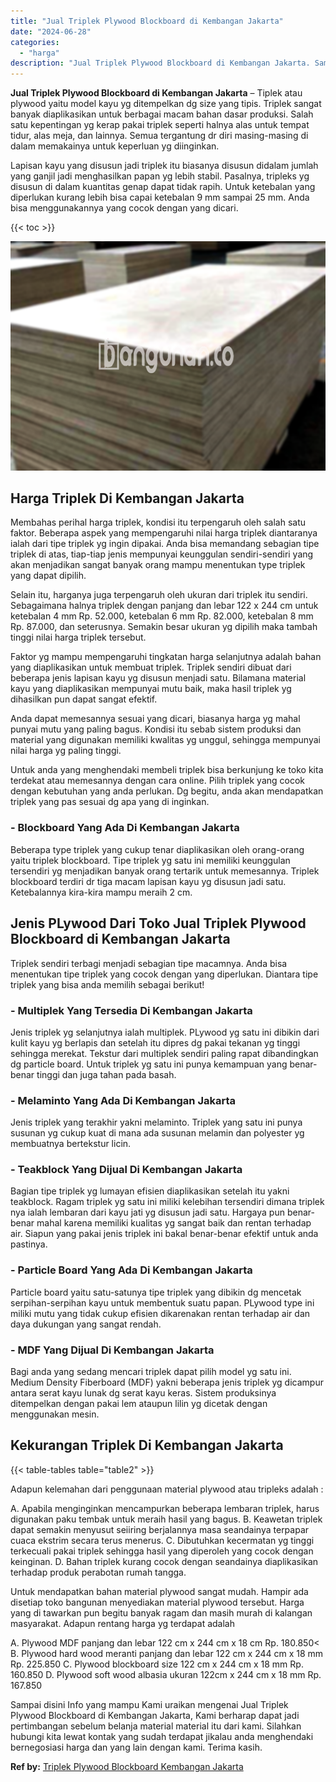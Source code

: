 ```yaml
---
title: "Jual Triplek Plywood Blockboard di Kembangan Jakarta"
date: "2024-06-28"
categories: 
  - "harga"
description: "Jual Triplek Plywood Blockboard di Kembangan Jakarta. Sampai disini Info yang mampu Kami uraikan mengenai Jual Triplek Plywood Blockboard di Kembangan Jakart..."
---
```


**Jual Triplek Plywood Blockboard di Kembangan Jakarta** – Tiplek atau plywood yaitu model kayu yg ditempelkan dg size yang tipis. Triplek sangat banyak diaplikasikan untuk berbagai macam bahan dasar produksi. Salah satu kepentingan yg kerap pakai triplek seperti halnya alas untuk tempat tidur, alas meja, dan lainnya. Semua tergantung dr diri masing-masing di dalam memakainya untuk keperluan yg diinginkan.

Lapisan kayu yang disusun jadi triplek itu biasanya disusun didalam jumlah yang ganjil jadi menghasilkan papan yg lebih stabil. Pasalnya, tripleks yg disusun di dalam kuantitas genap dapat tidak rapih. Untuk ketebalan yang diperlukan kurang lebih bisa capai ketebalan 9 mm sampai 25 mm. Anda bisa menggunakannya yang cocok dengan yang dicari.

{{< toc >}}

![Jual Triplek Plywood Blockboard di Kembangan Jakarta](/images/jual-triplek-murah-30.png)

## Harga Triplek Di Kembangan Jakarta

Membahas perihal harga triplek, kondisi itu terpengaruh oleh salah satu faktor. Beberapa aspek yang mempengaruhi nilai harga triplek diantaranya ialah dari tipe triplek yg ingin dipakai. Anda bisa memandang sebagian tipe triplek di atas, tiap-tiap jenis mempunyai keunggulan sendiri-sendiri yang akan menjadikan sangat banyak orang mampu menentukan type triplek yang dapat dipilih.

Selain itu, harganya juga terpengaruh oleh ukuran dari triplek itu sendiri. Sebagaimana halnya triplek dengan panjang dan lebar 122 x 244 cm untuk ketebalan 4 mm Rp. 52.000, ketebalan 6 mm Rp. 82.000, ketebalan 8 mm Rp. 87.000, dan seterusnya. Semakin besar ukuran yg dipilih maka tambah tinggi nilai harga triplek tersebut.

Faktor yg mampu mempengaruhi tingkatan harga selanjutnya adalah bahan yang diaplikasikan untuk membuat triplek. Triplek sendiri dibuat dari beberapa jenis lapisan kayu yg disusun menjadi satu. Bilamana material kayu yang diaplikasikan mempunyai mutu baik, maka hasil triplek yg dihasilkan pun dapat sangat efektif.

Anda dapat memesannya sesuai yang dicari, biasanya harga yg mahal punyai mutu yang paling bagus. Kondisi itu sebab sistem produksi dan material yang digunakan memiliki kwalitas yg unggul, sehingga mempunyai nilai harga yg paling tinggi.

Untuk anda yang menghendaki membeli triplek bisa berkunjung ke toko kita terdekat atau memesannya dengan cara online. Pilih triplek yang cocok dengan kebutuhan yang anda perlukan. Dg begitu, anda akan mendapatkan triplek yang pas sesuai dg apa yang di inginkan.

### \- Blockboard Yang Ada Di Kembangan Jakarta

Beberapa type triplek yang cukup tenar diaplikasikan oleh orang-orang yaitu triplek blockboard. Tipe triplek yg satu ini memiliki keunggulan tersendiri yg menjadikan banyak orang tertarik untuk memesannya. Triplek blockboard terdiri dr tiga macam lapisan kayu yg disusun jadi satu. Ketebalannya kira-kira mampu meraih 2 cm.

## Jenis PLywood Dari Toko Jual Triplek Plywood Blockboard di Kembangan Jakarta

Triplek sendiri terbagi menjadi sebagian tipe macamnya. Anda bisa menentukan tipe triplek yang cocok dengan yang diperlukan. Diantara tipe triplek yang bisa anda memilih sebagai berikut!

### \- Multiplek Yang Tersedia Di Kembangan Jakarta

Jenis triplek yg selanjutnya ialah multiplek. PLywood yg satu ini dibikin dari kulit kayu yg berlapis dan setelah itu dipres dg pakai tekanan yg tinggi sehingga merekat. Tekstur dari multiplek sendiri paling rapat dibandingkan dg particle board. Untuk triplek yg satu ini punya kemampuan yang benar-benar tinggi dan juga tahan pada basah.

### \- Melaminto Yang Ada Di Kembangan Jakarta

Jenis triplek yang terakhir yakni melaminto. Triplek yang satu ini punya susunan yg cukup kuat di mana ada susunan melamin dan polyester yg membuatnya bertekstur licin.

### \- Teakblock Yang Dijual Di Kembangan Jakarta

Bagian tipe triplek yg lumayan efisien diaplikasikan setelah itu yakni teakblock. Ragam triplek yg satu ini miliki kelebihan tersendiri dimana triplek nya ialah lembaran dari kayu jati yg disusun jadi satu. Hargaya pun benar-benar mahal karena memiliki kualitas yg sangat baik dan rentan terhadap air. Siapun yang pakai jenis triplek ini bakal benar-benar efektif untuk anda pastinya.

### \- Particle Board Yang Ada Di Kembangan Jakarta

Particle board yaitu satu-satunya tipe triplek yang dibikin dg mencetak serpihan-serpihan kayu untuk membentuk suatu papan. PLywood type ini miliki mutu yang tidak cukup efisien dikarenakan rentan terhadap air dan daya dukungan yang sangat rendah.

### \- MDF Yang Dijual Di Kembangan Jakarta

Bagi anda yang sedang mencari triplek dapat pilih model yg satu ini. Medium Density Fiberboard (MDF) yakni beberapa jenis triplek yg dicampur antara serat kayu lunak dg serat kayu keras. Sistem produksinya ditempelkan dengan pakai lem ataupun lilin yg dicetak dengan menggunakan mesin.

## Kekurangan Triplek Di Kembangan Jakarta

{{< table-tables table="table2" >}}

Adapun kelemahan dari penggunaan material plywood atau tripleks adalah :

A. Apabila menginginkan mencampurkan beberapa lembaran triplek, harus digunakan paku tembak untuk meraih hasil yang bagus. B. Keawetan triplek dapat semakin menyusut seiiring berjalannya masa seandainya terpapar cuaca ekstrim secara terus menerus. C. Dibutuhkan kecermatan yg tinggi terkecuali pakai triplek sehingga hasil yang diperoleh yang cocok dengan keinginan. D. Bahan triplek kurang cocok dengan seandainya diaplikasikan terhadap produk perabotan rumah tangga.

Untuk mendapatkan bahan material plywood sangat mudah. Hampir ada disetiap toko bangunan menyediakan material plywood tersebut. Harga yang di tawarkan pun begitu banyak ragam dan masih murah di kalangan masyarakat. Adapun rentang harga yg terdapat adalah

A. Plywood MDF panjang dan lebar 122 cm x 244 cm x 18 cm Rp. 180.850< B. Plywood hard wood meranti panjang dan lebar 122 cm x 244 cm x 18 mm Rp. 225.850 C. Plywood blockboard size 122 cm x 244 cm x 18 mm Rp. 160.850 D. Plywood soft wood albasia ukuran 122cm x 244 cm x 18 mm Rp. 167.850

Sampai disini Info yang mampu Kami uraikan mengenai Jual Triplek Plywood Blockboard di Kembangan Jakarta, Kami berharap dapat jadi pertimbangan sebelum belanja material material itu dari kami. Silahkan hubungi kita lewat kontak yang sudah terdapat jikalau anda menghendaki bernegosiasi harga dan yang lain dengan kami. Terima kasih.

**Ref by:** [Triplek Plywood Blockboard Kembangan Jakarta](https://id.wikipedia.org/wiki/Triplek)
